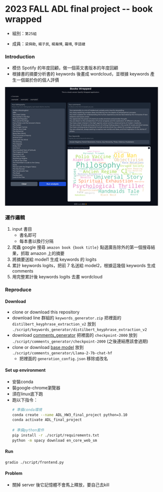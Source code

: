 # 2023 FALL ADL final project -- book wrapped

* 組別：`第25組`

* 成員：`梁舜勛`, `楊子民`, `楊瀚博`, `羅晴`, `李語婕`

### Introduction
* 模仿 Spotify 的年度回顧，做一個英文書版本的年度回顧
* 根據書的摘要分析書的 keywords 後畫成 wordcloud，並根據 keywords 產生一個屬於你的個人評價

![Alt text](./images/image.png)

### 運作邏輯
1. input 書目
   * 書名即可
   * 每本書以換行分隔
2. 爬蟲 google 搜尋 `amazon book {book title}` 點選廣告除外的第一個搜尋結果，抓取 amazon 上的摘要
3. 將摘要送給 model1 生成 keywords 的 logits
4. 累計 keywords logits，把前 7 名送給 model2，根據這幾個 keywords 生成 comments
5. 用完整累計後 keywords logits 去畫 wordcloud

### Reproduce

#### Download 
* clone or download this repository
* download line 群組的 `keywords_generator.zip` 把裡面的 `distilbert_keyphrase_extraction_v2` 放到 `./script/keywords_generator/distilbert_keyphrase_extraction_v2`
* download [comments_generator](https://drive.google.com/drive/folders/1pqQUWoSl-ZVYUvdvOVbTjngeDjYfwqJb?usp=drive_link) 把裡面的 `checkpoint-2000` 放到 `./script/comments_generator/checkpoint-2000` (之後連結應該會過期)
* clone or download [base model](https://huggingface.co/NousResearch/Llama-2-7b-chat-hf) 放到 `./script/comments_generator/Llama-2-7b-chat-hf`
  * 把裡面的 `generation_config.json` 移除或改名


#### Set up environment

* 安裝conda
* 裝google-chrome瀏覽器
* 須在linux底下跑
* 跑以下指令：
    ```bash
    # 準備conda環境
    conda create --name ADL_HW3_final_project python=3.10
    conda activate ADL_final_project

    # 準備python套件
    pip install -r ./script/requirements.txt
    python -m spacy download en_core_web_sm
    ```


#### Run
```bash
gradio ./script/frontend.py
```

#### Problem
* 關掉 server 後它記憶體不會馬上釋放，要自己去kill
